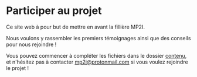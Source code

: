 # Participer au projet


Ce site web à pour but de mettre en avant la fillière MP2I.

Nous voulons y rassembler les premiers témoignages ainsi que des conseils pour nous rejoindre !

Vous pouvez commencer à compléter les fichiers dans le dossier [contenu](https://github.com/mp2i-france/mp2i-france-website/tree/develop/contenu), et n'hésitez pas à contacter [mp2i@protonmail.com](mailto:mp2i@protonmail.com) si vous voulez rejoindre le projet !

